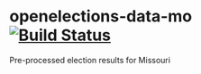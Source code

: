 # openelections-data-mo [![Build Status](https://github.com/openelections/openelections-data-mo/actions/workflows/format_tests.yml/badge.svg?branch=master)](https://github.com/openelections/openelections-data-mo/actions)
Pre-processed election results for Missouri
